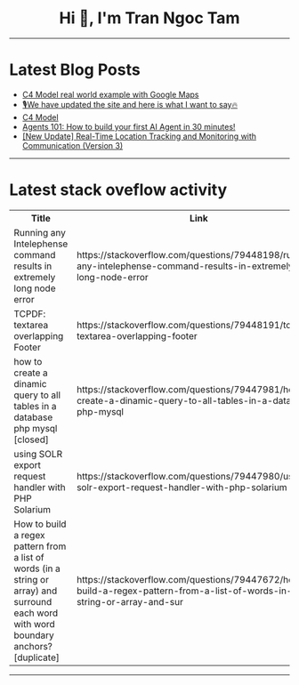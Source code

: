 <h1 align="center">Hi 👋, I'm Tran Ngoc Tam</h1>

---

# Latest Blog Posts 
<!-- BLOG-POST-LIST:START -->
- [C4 Model real world example with Google Maps](https://dev.to/anwaar/c4-model-real-world-example-with-google-maps-3ano)
- [🎙️We have updated the site and here is what I want to say🔥](https://dev.to/hmpljs/we-have-updated-the-site-and-here-is-what-i-want-to-say-lfh)
- [C4 Model](https://dev.to/anwaar/c4-model-1263)
- [Agents 101: How to build your first AI Agent in 30 minutes!](https://dev.to/copilotkit/agents-101-how-to-build-your-first-ai-agent-in-30-minutes-1042)
- [[New Update] Real-Time Location Tracking and Monitoring with Communication &lpar;Version 3&rpar;](https://dev.to/mahmud-r-farhan/new-update-real-time-location-tracking-and-monitoring-with-communication-version-3-1p5i)
<!-- BLOG-POST-LIST:END -->

---

# Latest stack oveflow activity
<table>
  <tr><th>Title</th><th>Link</th></tr>
  <!-- STACKOVERFLOW:START --><tr><td>Running any Intelephense command results in extremely long node error</td><td>https://stackoverflow.com/questions/79448198/running-any-intelephense-command-results-in-extremely-long-node-error</td></tr><tr><td>TCPDF: textarea overlapping Footer</td><td>https://stackoverflow.com/questions/79448191/tcpdf-textarea-overlapping-footer</td></tr><tr><td>how to create a dinamic query to all tables in a database php mysql [closed]</td><td>https://stackoverflow.com/questions/79447981/how-to-create-a-dinamic-query-to-all-tables-in-a-database-php-mysql</td></tr><tr><td>using SOLR export request handler with PHP Solarium</td><td>https://stackoverflow.com/questions/79447980/using-solr-export-request-handler-with-php-solarium</td></tr><tr><td>How to build a regex pattern from a list of words &lpar;in a string or array&rpar; and surround each word with word boundary anchors? [duplicate]</td><td>https://stackoverflow.com/questions/79447672/how-to-build-a-regex-pattern-from-a-list-of-words-in-a-string-or-array-and-sur</td></tr><!-- STACKOVERFLOW:END -->
</table>

---


